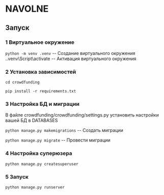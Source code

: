# NAVOLNE

## Запуск
### 1 Виртуальное окружение
`python -m venv .venv` -- Создание виртуального окружения
.\.venv\Script\activate -- Активация виртуального окружения
### 2 Установка зависимостей
`cd crowdfunding`

`pip install -r requirements.txt`
### 3 Настройка БД и миграции
В файле crowdfunding/crowdfunding/settings.py установить настройки вашей БД в DATABASES

`python manage.py makemigrations` -- Создать миграции

`python manage.py migrate` -- Провести миграции
### 4 Настройка суперюзера
`python manage.py createsuperuser`
### 5 Запуск
`python manage.py runserver`




